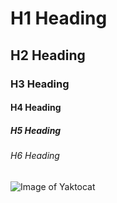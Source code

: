 # H1 Heading
## H2 Heading
### H3 Heading
#### H4 Heading
##### H5 Heading
###### H6 Heading

![Image of Yaktocat](https://octodex.github.com/images/yaktocat.png)


